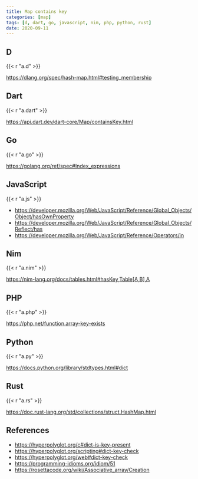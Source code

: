 ```yaml
---
title: Map contains key
categories: [map]
tags: [d, dart, go, javascript, nim, php, python, rust]
date: 2020-09-11
---
```


## D

{{< r "a.d" >}}

<https://dlang.org/spec/hash-map.html#testing_membership>

## Dart

{{< r "a.dart" >}}

<https://api.dart.dev/dart-core/Map/containsKey.html>

## Go

{{< r "a.go" >}}

<https://golang.org/ref/spec#Index_expressions>

## JavaScript

{{< r "a.js" >}}

- <https://developer.mozilla.org/Web/JavaScript/Reference/Global_Objects/Object/hasOwnProperty>
- <https://developer.mozilla.org/Web/JavaScript/Reference/Global_Objects/Reflect/has>
- <https://developer.mozilla.org/Web/JavaScript/Reference/Operators/in>

## Nim

{{< r "a.nim" >}}

<https://nim-lang.org/docs/tables.html#hasKey,Table[A,B],A>

## PHP

{{< r "a.php" >}}

<https://php.net/function.array-key-exists>

## Python

{{< r "a.py" >}}

<https://docs.python.org/library/stdtypes.html#dict>

## Rust

{{< r "a.rs" >}}

<https://doc.rust-lang.org/std/collections/struct.HashMap.html>

## References

- <https://hyperpolyglot.org/c#dict-is-key-present>
- <https://hyperpolyglot.org/scripting#dict-key-check>
- <https://hyperpolyglot.org/web#dict-key-check>
- <https://programming-idioms.org/idiom/51>
- <https://rosettacode.org/wiki/Associative_array/Creation>
